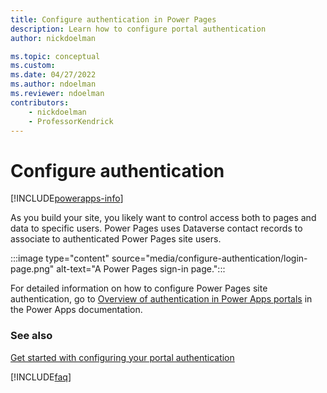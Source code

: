 ```yaml
---
title: Configure authentication in Power Pages
description: Learn how to configure portal authentication
author: nickdoelman

ms.topic: conceptual
ms.custom: 
ms.date: 04/27/2022
ms.author: ndoelman
ms.reviewer: ndoelman
contributors:
    - nickdoelman
    - ProfessorKendrick
---
```


# Configure authentication

[!INCLUDE[powerapps-info](../includes/cc-powerapps-info.md)]

As you build your site, you likely want to control access both to pages and data to specific users. Power Pages uses Dataverse contact records to associate to authenticated Power Pages site users.

:::image type="content" source="media/configure-authentication/login-page.png" alt-text="A Power Pages sign-in page.":::

For detailed information on how to configure Power Pages site authentication, go to [Overview of authentication in Power Apps portals](/powerapps/maker/portals/configure/configure-portal-authentication) in the Power Apps documentation.

### See also

[Get started with configuring your portal authentication](/power-apps/maker/portals/configure/use-simplified-authentication-configuration)

[!INCLUDE[faq](../includes/cc-faqs.md)]